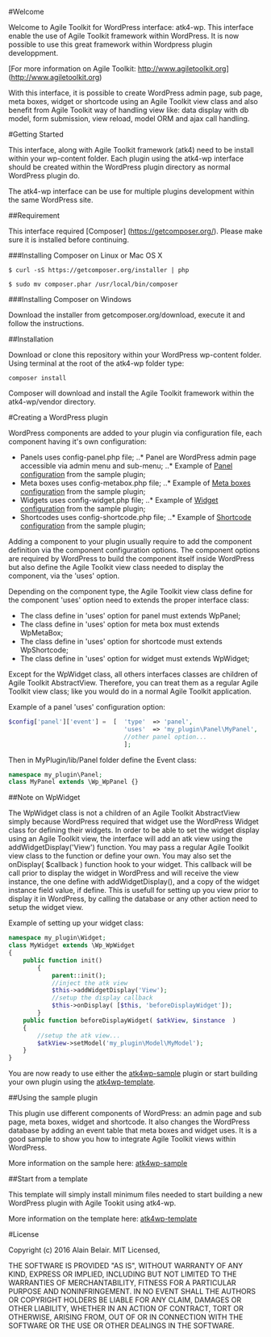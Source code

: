 #Welcome

Welcome to Agile Toolkit for WordPress interface: atk4-wp. 
This interface enable the use of Agile Toolkit framework within WordPress. 
It is now possible to use this great framework within Wordpress plugin developpment.

[For more information on Agile Toolkit: http://www.agiletoolkit.org] (http://www.agiletoolkit.org)

With this interface, it is possible to create WordPress admin page, sub page, meta boxes, widget or shortcode using an Agile Toolkit
view class and also benefit from Agile Toolkit way of handling view like: data display with db model, form submission, view reload, model ORM and ajax call handling.


#Getting Started

This interface, along with Agile Toolkit framework (atk4) need to be install within your wp-content folder. 
Each plugin using the atk4-wp interface should be created within the WordPress plugin directory as normal WordPress plugin do.

The atk4-wp interface can be use for multiple plugins development within the same WordPress site.

##Requirement

This interface required [Composer] (https://getcomposer.org/). Please make sure it is installed before continuing.

###Installing Composer on Linux or Mac OS X

```
$ curl -sS https://getcomposer.org/installer | php
```

```
$ sudo mv composer.phar /usr/local/bin/composer
```

###Installing Composer on Windows

Download the installer from getcomposer.org/download, execute it and follow the instructions.

##Installation

Download or clone this repository within your WordPress wp-content folder. Using terminal at the root of the atk4-wp folder type:

```
composer install
```

Composer will download and install the Agile Toolkit framework within the atk4-wp/vendor directory.


#Creating a WordPress plugin

WordPress components are added to your plugin via configuration file, each component having it's own configuration:

* Panels uses config-panel.php file;
..* Panel are WordPress admin page accessible via admin menu and sub-menu;
..* Example of [Panel configuration](https://github.com/ibelar/atk4wp-sample/blob/master/config-panel.php) from the sample plugin;
* Meta boxes uses config-metabox.php file;
..* Example of [Meta boxes configuration](https://github.com/ibelar/atk4wp-sample/blob/master/config-metabox.php) from the sample plugin;
* Widgets uses config-widget.php file;
..* Example of [Widget configuration](https://github.com/ibelar/atk4wp-sample/blob/master/config-widget.php) from the sample plugin;
* Shortcodes uses config-shortcode.php file;
..* Example of [Shortcode configuration](https://github.com/ibelar/atk4wp-sample/blob/master/config-shortcode.php) from the sample plugin;

Adding a component to your plugin usually require to add the component definition via the component configuration options.
The component options are required by WordPress to build the component itself inside WordPress but also define the Agile Toolkit view class needed to display the component, via the 'uses' option.

Depending on the component type, the Agile Toolkit view class define for the component 'uses' option need to extends the proper interface class:

* The class define in 'uses' option for panel must extends WpPanel;
* The class define in 'uses' option for meta box must extends WpMetaBox;
* The class define in 'uses' option for shortcode must extends WpShortcode;
* The class define in 'uses' option for widget must extends WpWidget;

Except for the WpWidget class, all others interfaces classes are children of Agile Toolkit AbstractView. 
Therefore, you can treat them as a regular Agile Toolkit view class; like you would do in a normal Agile Toolkit application.

Example of a panel 'uses' configuration option:

```php
$config['panel']['event'] =  [  'type'  => 'panel',
                                'uses'  => 'my_plugin\Panel\MyPanel',
                                //other panel option...
                                ];
```

Then in MyPlugin/lib/Panel folder define the Event class:

```php
namespace my_plugin\Panel;
class MyPanel extends \Wp_WpPanel {}
```
##Note on WpWidget

The WpWidget class is not a children of an Agile Toolkit AbstractView simply because WordPress required that widget use the WordPress Widget class for defining their widgets. 
In order to be able to set the widget display using an Agile Toolkit view, the interface will add an atk view using the addWidgetDisplay('View') function.
You may pass a regular Agile Toolkit view class to the function or define your own. 
You may also set the onDisplay( $callback ) function hook to your widget. This callback will be call prior to display the widget in WordPress and will receive the view instance, the one define with addWidgetDisplay(), and a copy of the widget instance field value, if define.
This is usefull for setting up you view prior to display it in WordPress, by calling the database or any other action need to setup the widget view.

Example of setting up your widget class:

```php
namespace my_plugin\Widget;
class MyWidget extends \Wp_WpWidget
{
    public function init()
    	{
    		parent::init();
    		//inject the atk view
    		$this->addWidgetDisplay('View');
    		//setup the display callback
    		$this->onDisplay( [$this, 'beforeDisplayWidget']);
    	}
    public function beforeDisplayWidget( $atkView, $instance  )
	{
	    //setup the atk view...
		$atkView->setModel('my_plugin\Model\MyModel');
	}
}
```

You are now ready to use either the [atk4wp-sample](https://github.com/ibelar/atk4wp-sample) plugin or start building your own plugin using the [atk4wp-template](https://github.com/ibelar/atk4wp-template).

##Using the sample plugin

This plugin use different components of WordPress: an admin page and sub page, meta boxes, widget and shortcode.
It also changes the WordPress database by adding an event table that meta boxes and widget uses. 
It is a good sample to show you how to integrate Agile Toolkit views within WordPress.

More information on the sample here: [atk4wp-sample](https://github.com/ibelar/atk4wp-sample)


##Start from a template

This template will simply install minimum files needed to start building a new WordPress plugin with Agile Tookit using atk4-wp.

More information on the template here: [atk4wp-template](https://github.com/ibelar/atk4wp-template)

#License

Copyright (c) 2016 Alain Belair. MIT Licensed,

THE SOFTWARE IS PROVIDED "AS IS", WITHOUT WARRANTY OF ANY KIND, EXPRESS OR IMPLIED, INCLUDING BUT NOT LIMITED TO THE WARRANTIES OF MERCHANTABILITY, FITNESS FOR A PARTICULAR PURPOSE AND NONINFRINGEMENT. IN NO EVENT SHALL THE AUTHORS OR COPYRIGHT HOLDERS BE LIABLE FOR ANY CLAIM, DAMAGES OR OTHER LIABILITY, WHETHER IN AN ACTION OF CONTRACT, TORT OR OTHERWISE, ARISING FROM, OUT OF OR IN CONNECTION WITH THE SOFTWARE OR THE USE OR OTHER DEALINGS IN THE SOFTWARE.